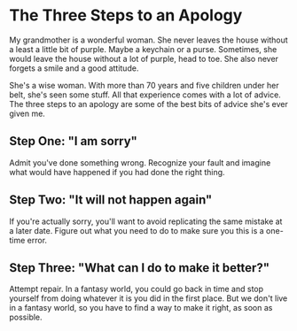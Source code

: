 # The Three Steps to an Apology

My grandmother is a wonderful woman. She never leaves the house without a least a little bit of purple. Maybe a keychain or a purse. Sometimes, she would leave the house without a lot of purple, head to toe. She also never forgets a smile and a good attitude.

She's a wise woman. With more than 70 years and five children under her belt, she's seen some stuff. All that experience comes with a lot of advice. The three steps to an apology are some of the best bits of advice she's ever given me.

## Step One: "I am sorry"

Admit you've done something wrong. Recognize your fault and imagine what would have happened if you had done the right thing.

## Step Two: "It will not happen again"

If you're actually sorry, you'll want to avoid replicating the same mistake at a later date. Figure out what you need to do to make sure you this is a one-time error.

## Step Three: "What can I do to make it better?"

Attempt repair. In a fantasy world, you could go back in time and stop yourself from doing whatever it is you did in the first place. But we don't live in a fantasy world, so you have to find a way to make it right, as soon as possible.
